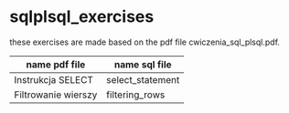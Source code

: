 # sqlplsql_exercises
these exercises are made based on the pdf file cwiczenia_sql_plsql.pdf.

| name pdf file       |  name sql file    |
|---------------------|-------------------|
| Instrukcja SELECT   | select_statement  |
| Filtrowanie wierszy | filtering_rows    |
